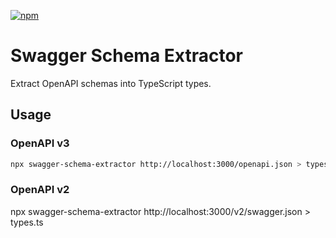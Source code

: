 [![npm](https://img.shields.io/npm/v/swagger-schema-extractor)](https://www.npmjs.com/package/swagger-schema-extractor)

# Swagger Schema Extractor
Extract OpenAPI schemas into TypeScript types.

## Usage
### OpenAPI v3
```bash
npx swagger-schema-extractor http://localhost:3000/openapi.json > types.ts
```

### OpenAPI v2
npx swagger-schema-extractor http://localhost:3000/v2/swagger.json > types.ts
